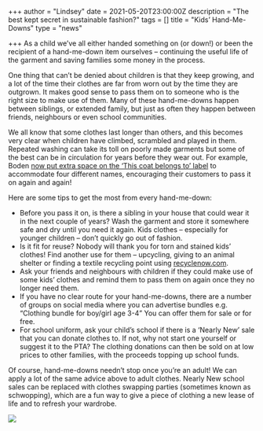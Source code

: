 +++
author = "Lindsey"
date = 2021-05-20T23:00:00Z
description = "The best kept secret in sustainable fashion?"
tags = []
title = "Kids’ Hand-Me-Downs"
type = "news"

+++
As a child we’ve all either handed something on (or down!) or been the recipient of a hand-me-down item ourselves – continuing the useful life of the garment and saving families some money in the process.

One thing that can’t be denied about children is that they keep growing, and a lot of the time their clothes are far from worn out by the time they are outgrown. It makes good sense to pass them on to someone who is the right size to make use of them. Many of these hand-me-downs happen between siblings, or extended family, but just as often they happen between friends, neighbours or even school communities.

We all know that some clothes last longer than others, and this becomes very clear when children have climbed, scrambled and played in them. Repeated washing can take its toll on poorly made garments but some of the best can be in circulation for years before they wear out. For example, Boden [now put extra space on the ‘This coat belongs to’ label](https://www.boden.co.uk/en-gb/sustainability#Footer) to accommodate four different names, encouraging their customers to pass it on again and again!

Here are some tips to get the most from every hand-me-down:

* Before you pass it on, is there a sibling in your house that could wear it in the next couple of years? Wash the garment and store it somewhere safe and dry until you need it again. Kids clothes – especially for younger children – don’t quickly go out of fashion.
* Is it fit for reuse? Nobody will thank you for torn and stained kids’ clothes! Find another use for them – upcycling, giving to an animal shelter or finding a textile recycling point using [recyclenow.com](https://www.recyclenow.com/).
* Ask your friends and neighbours with children if they could make use of some kids’ clothes and remind them to pass them on again once they no longer need them.
* If you have no clear route for your hand-me-downs, there are a number of groups on social media where you can advertise bundles e.g. “Clothing bundle for boy/girl age 3-4” You can offer them for sale or for free.
* For school uniform, ask your child’s school if there is a ‘Nearly New’ sale that you can donate clothes to. If not, why not start one yourself or suggest it to the PTA? The clothing donations can then be sold on at low prices to other families, with the proceeds topping up school funds.

Of course, hand-me-downs needn’t stop once you’re an adult! We can apply a lot of the same advice above to adult clothes. Nearly New school sales can be replaced with clothes swapping parties (sometimes known as schwopping), which are a fun way to give a piece of clothing a new lease of life and to refresh your wardrobe.

![](https://res.cloudinary.com/shrub-co-op/image/upload/v1621599331/shrubcoop.org/media/C_dungarees_2_zsvqhz.jpg)
